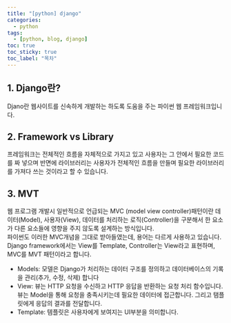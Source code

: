 ```yaml
---
title: "[python] django"
categories:
  - python
tags:
  - [python, blog, django]
toc: true
toc_sticky: true
toc_label: "목차"
---
```


## 1. Django란?
Djano란 웹사이트를 신속하게 개발하는 하도록 도움을 주는 파이썬 웹 프레임워크입니다.

## 2. Framework vs Library
프레임워크는 전체적인 흐름을 자체적으로 가지고 있고 사용자는 그 안에서 필요한 코드를 짜 넣으며 반면에 라이브러리는 사용자가 전체적인 흐름을 만들며 필요한 라이브러리를 가져다 쓰는 것이라고 할 수 있습니다.

## 3. MVT
웹 프로그램 개발시 일반적으로 언급되는 MVC (model view controller)패턴이란 데이터(Model), 사용자(View), 데이터를 처리하는 로직(Controller)을 구분해서 한 요소가 다른 요소들에 영향을 주지 않도록 설계하는 방식입니다.  
파이썬도 이러한 MVC개념을 그대로 받아들였는데, 용어는 다르게 사용하고 있습니다.  
Django framework에서는 View를 Template, Controller는 View라고 표현하며, MVC를 MVT 패턴이라고 합니다.
- Models: 모델은 Django가 처리하는 데이터 구조를 정의하고 데이터베이스의 기록을 관리(추가, 수정, 삭제) 합니다
- View: 뷰는 HTTP 요청을 수신하고 HTTP 응답을 반환하는 요청 처리 함수입니다. 뷰는 Model을 통해 요청을 충족시키는데 필요한 데이터에 접근합니다. 그리고 탬플릿에게 응답의 결과를 전달합니다.
- Template: 템플릿은 사용자에게 보여지는 UI부분을 의미합니다.
